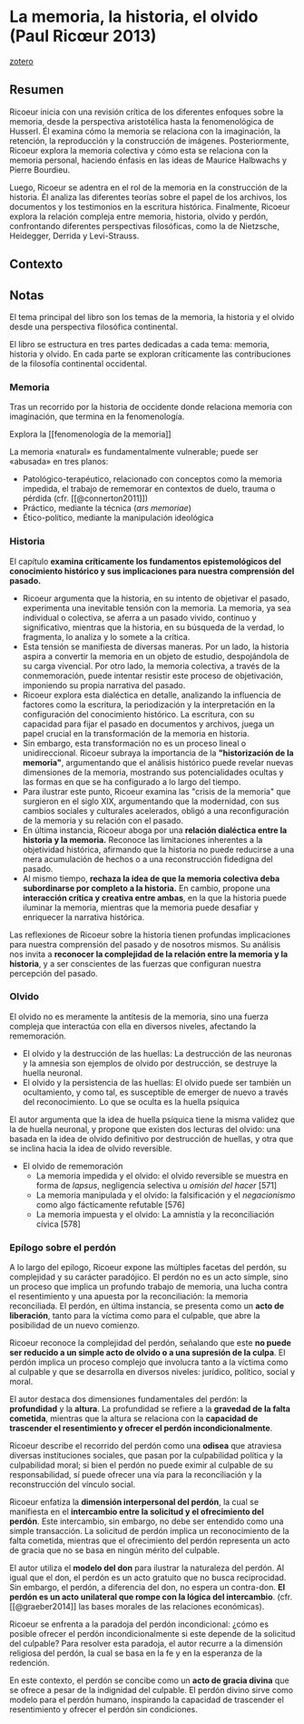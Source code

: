 # La memoria, la historia, el olvido (Paul Ricœur 2013)
[zotero](zotero://select/items/@ricoeur2013)

## Resumen
Ricoeur inicia con una revisión crítica de los diferentes enfoques sobre la memoria, desde la perspectiva aristotélica hasta la fenomenológica de Husserl. Él examina cómo la memoria se relaciona con la imaginación, la retención, la reproducción y la construcción de imágenes. Posteriormente, Ricoeur explora la memoria colectiva y cómo esta se relaciona con la memoria personal, haciendo énfasis en las ideas de Maurice Halbwachs y Pierre Bourdieu.

Luego, Ricoeur se adentra en el rol de la memoria en la construcción de la historia. Él analiza las diferentes teorías sobre el papel de los archivos, los documentos y los testimonios en la escritura histórica. Finalmente, Ricoeur explora la relación compleja entre memoria, historia, olvido y perdón, confrontando diferentes perspectivas filosóficas, como la de Nietzsche, Heidegger, Derrida y Levi-Strauss.

## Contexto

## Notas
<!--Según el título, prefacio, epígrafe, solapa-->
El tema principal del libro son los temas de la memoria, la historia y el olvido desde una perspectiva filosófica continental.

<!--Según la tabla de contenido, índices, apéndices-->
El libro se estructura en tres partes dedicadas a cada tema: memoria, historia y olvido. En cada parte se exploran críticamente las contribuciones de la filosofía continental occidental.

<!--según el escaneo de páginas-->
### Memoria
Tras un recorrido por la historia de occidente donde relaciona memoria con imaginación, que termina en la fenomenología.

Explora la [[fenomenología de la memoria]]

La memoria «natural» es fundamentalmente vulnerable; puede ser «abusada» en tres planos:

- Patológico-terapéutico, relacionado con conceptos como la memoria impedida, el trabajo de rememorar en contextos de duelo, trauma o pérdida (cfr. [[@connerton2011]])
- Práctico, mediante la técnica (*ars memoriae*) 
- Ético-político, mediante la manipulación ideológica


### Historia

El capítulo **examina críticamente los fundamentos epistemológicos del conocimiento histórico y sus implicaciones para nuestra comprensión del pasado.**

- Ricoeur argumenta que la historia, en su intento de objetivar el pasado, experimenta una inevitable tensión con la memoria. La memoria, ya sea individual o colectiva, se aferra a un pasado vivido, continuo y significativo, mientras que la historia, en su búsqueda de la verdad, lo fragmenta, lo analiza y lo somete a la crítica.
- Esta tensión se manifiesta de diversas maneras. Por un lado, la historia aspira a convertir la memoria en un objeto de estudio, despojándola de su carga vivencial. Por otro lado, la memoria colectiva, a través de la conmemoración, puede intentar resistir este proceso de objetivación, imponiendo su propia narrativa del pasado.
- Ricoeur explora esta dialéctica en detalle, analizando la influencia de factores como la escritura, la periodización y la interpretación en la configuración del conocimiento histórico. La escritura, con su capacidad para fijar el pasado en documentos y archivos, juega un papel crucial en la transformación de la memoria en historia.
- Sin embargo, esta transformación no es un proceso lineal o unidireccional. Ricoeur subraya la importancia de la **"historización de la memoria"**, argumentando que el análisis histórico puede revelar nuevas dimensiones de la memoria, mostrando sus potencialidades ocultas y las formas en que se ha configurado a lo largo del tiempo.
- Para ilustrar este punto, Ricoeur examina las "crisis de la memoria" que surgieron en el siglo XIX, argumentando que la modernidad, con sus cambios sociales y culturales acelerados, obligó a una reconfiguración de la memoria y su relación con el pasado.
- En última instancia, Ricoeur aboga por una **relación dialéctica entre la historia y la memoria.** Reconoce las limitaciones inherentes a la objetividad histórica, afirmando que la historia no puede reducirse a una mera acumulación de hechos o a una reconstrucción fidedigna del pasado.
- Al mismo tiempo, **rechaza la idea de que la memoria colectiva deba subordinarse por completo a la historia.** En cambio, propone una **interacción crítica y creativa entre ambas**, en la que la historia puede iluminar la memoria, mientras que la memoria puede desafiar y enriquecer la narrativa histórica.

Las reflexiones de Ricoeur sobre la historia tienen profundas implicaciones para nuestra comprensión del pasado y de nosotros mismos. Su análisis nos invita a **reconocer la complejidad de la relación entre la memoria y la historia**, y a ser conscientes de las fuerzas que configuran nuestra percepción del pasado.

### Olvido
El olvido no es meramente la antítesis de la memoria, sino una fuerza compleja que interactúa con ella en diversos niveles, afectando la rememoración.

- El olvido y la destrucción de las huellas: La destrucción de las neuronas y la amnesia son ejemplos de olvido por destrucción, se destruye la huella neuronal.
- El olvido y la persistencia de las huellas: El olvido puede ser también un ocultamiento, y como tal, es susceptible de emerger de nuevo a través del reconocimiento. Lo que se oculta es la huella psíquica

El autor argumenta que la idea de huella psíquica tiene la misma validez que la de huella neuronal, y propone que existen dos lecturas del olvido: una basada en la idea de olvido definitivo por destrucción de huellas, y otra que se inclina hacia la idea de olvido reversible.

- El olvido de rememoración
    - La memoria impedida y el olvido: el olvido reversible se muestra en forma de *lapsus*, negligencia selectiva u *omisión del hacer* [571]
    - La memoria manipulada y el olvido: la falsificación y el *negacionismo* como algo fácticamente refutable [576]
    - La memoria impuesta y el olvido: La amnistía y la reconciliación cívica [578]

### Epílogo sobre el perdón
A lo largo del epílogo, Ricoeur expone las múltiples facetas del perdón, su complejidad y su carácter paradójico. El perdón no es un acto simple, sino un proceso que implica un profundo trabajo de memoria, una lucha contra el resentimiento y una apuesta por la reconciliación: la memoria reconciliada. El perdón, en última instancia, se presenta como un **acto de liberación**, tanto para la víctima como para el culpable, que abre la posibilidad de un nuevo comienzo.

Ricoeur reconoce la complejidad del perdón, señalando que este **no puede ser reducido a un simple acto de olvido o a una supresión de la culpa**. El perdón implica un proceso complejo que involucra tanto a la víctima como al culpable y que se desarrolla en diversos niveles: jurídico, político, social y moral.

El autor destaca dos dimensiones fundamentales del perdón: la **profundidad** y la **altura**. La profundidad se refiere a la **gravedad de la falta cometida**, mientras que la altura se relaciona con la **capacidad de trascender el resentimiento y ofrecer el perdón incondicionalmente**.

Ricoeur describe el recorrido del perdón como una **odisea** que atraviesa diversas instituciones sociales, que pasan por la culpabilidad política y la culpabilidad moral; si bien el perdón no puede eximir al culpable de su responsabilidad, sí puede ofrecer una vía para la reconciliación y la reconstrucción del vínculo social.

Ricoeur enfatiza la **dimensión interpersonal del perdón**, la cual se manifiesta en el **intercambio entre la solicitud y el ofrecimiento del perdón**. Este intercambio, sin embargo, no debe ser entendido como una simple transacción. La solicitud de perdón implica un reconocimiento de la falta cometida, mientras que el ofrecimiento del perdón representa un acto de gracia que no se basa en ningún mérito del culpable.

El autor utiliza el **modelo del don** para ilustrar la naturaleza del perdón. Al igual que el don, el perdón es un acto gratuito que no busca reciprocidad. Sin embargo, el perdón, a diferencia del don, no espera un contra-don. **El perdón es un acto unilateral que rompe con la lógica del intercambio**. (cfr. [[@graeber2014]] las bases morales de las relaciones económicas).

Ricoeur se enfrenta a la paradoja del perdón incondicional: ¿cómo es posible ofrecer el perdón incondicionalmente si este depende de la solicitud del culpable? Para resolver esta paradoja, el autor recurre a la dimensión religiosa del perdón, la cual se basa en la fe y en la esperanza de la redención.

En este contexto, el perdón se concibe como un **acto de gracia divina** que se ofrece a pesar de la indignidad del culpable. El perdón divino sirve como modelo para el perdón humano, inspirando la capacidad de trascender el resentimiento y ofrecer el perdón sin condiciones.
